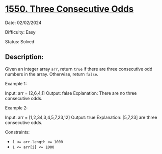 # [1550\. Three Consecutive Odds](https://leetcode.com/problems/three-consecutive-odds/)

Date: 02/02/2024

Difficulty: Easy

Status: Solved

## Description:

Given an integer array `arr`, return `true` if there are three consecutive odd numbers in the array. Otherwise, return `false`.

Example 1:

Input: arr = [2,6,4,1]
Output: false
Explanation: There are no three consecutive odds.

Example 2:

Input: arr = [1,2,34,3,4,5,7,23,12]
Output: true
Explanation: [5,7,23] are three consecutive odds.

Constraints:

-   `1 <= arr.length <= 1000`
-   `1 <= arr[i] <= 1000`
